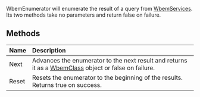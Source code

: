WbemEnumerator will enumerate the result of a query from [WbemServices](WbemServices.md). Its two methods take no parameters and return false on failure.

## Methods ##
| **Name** | **Description** |
|:---------|:----------------|
| Next     | Advances the enumerator to the next result and returns it as a [WbemClass](WbemClass.md) object or false on failure. |
| Reset    | Resets the enumerator to the beginning of the results. Returns true on success. |